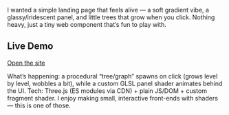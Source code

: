 

I wanted a simple landing page that feels alive — a soft gradient vibe, a glassy/iridescent panel, and little trees that grow when you click. Nothing heavy, just a tiny web component that’s fun to play with.

## Live Demo
[Open the site](https://2Iron2Infinite2.github.io/landing-page-with-shader-and-tree-algo-in-the-background-/)

What’s happening: a procedural “tree/graph” spawns on click (grows level by level, wobbles a bit), while a custom GLSL panel shader animates behind the UI.
Tech: Three.js (ES modules via CDN) + plain JS/DOM + custom fragment shader.
I enjoy making small, interactive front-ends with shaders — this is one of those.
